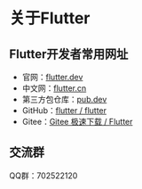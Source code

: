 # 关于Flutter

## Flutter开发者常用网址
- 官网：[flutter.dev](https://flutter.dev/)
- 中文网：[flutter.cn](https://flutter.cn/)
- 第三方包仓库：[pub.dev](https://pub.flutter-io.cn/)
- GitHub：[flutter / flutter](https://github.com/flutter/flutter)
- Gitee：[Gitee 极速下载 / Flutter](https://gitee.com/mirrors/Flutter)

## 交流群
QQ群：702522120
